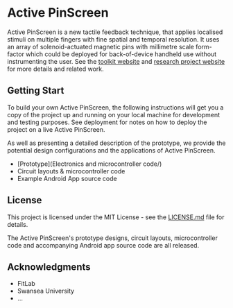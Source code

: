 # Active PinScreen
Active PinScreen is a new tactile feedback technique, that applies localised stimuli on multiple fingers with fine spatial and temporal resolution. It uses an array of solenoid-actuated magnetic pins with millimetre scale form-factor which could be deployed for back-of-device handheld use without instrumenting the user.
See the [toolkit website](https://breaking-the-glass.com/toolkit.html) and [research project website](https://breaking-the-glass.com) for more details and related work.
## Getting Start
To build your own Active PinScreen, the following instructions will get you a copy of the project up and running on your local machine for development and testing purposes. See deployment for notes on how to deploy the project on a live Active PinScreen.

As well as presenting a detailed description of the prototype, we provide the potential design configurations and the applications of Active PinScreen.

* [Prototype](Electronics and microcontroller code/)
* Circuit layouts & microcontroller code
* Example Android App source code

## License

This project is licensed under the MIT License - see the [LICENSE.md](LICENSE.md) file for details.

The Active PinScreen's prototype designs, circuit layouts, microcontroller code and accompanying Android app source code are all released.

## Acknowledgments

* FitLab
* Swansea University
* ...
